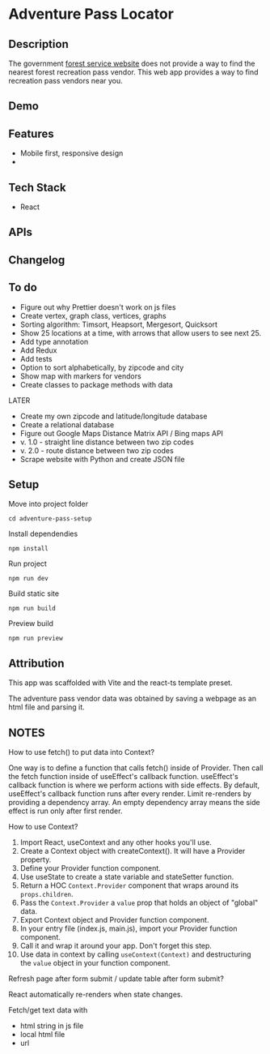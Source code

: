 # Adventure Pass Locator

## Description

The government [forest service website](https://www.fs.usda.gov/detailfull/r5/passes-permits/recreation/?cid=STELPRDB5181410&width=full) does not provide a way to find the nearest forest recreation pass vendor. This web app provides a way to find recreation pass vendors near you.

## Demo

<!-- ![Image of Yaktocat](https://octodex.github.com/images/yaktocat.png) -->

## Features

- Mobile first, responsive design
-

## Tech Stack

- React

## APIs

## Changelog

<!-- ## Lessons Learned -->

## To do

- Figure out why Prettier doesn't work on js files
- Create vertex, graph class, vertices, graphs
- Sorting algorithm: Timsort, Heapsort, Mergesort, Quicksort
- Show 25 locations at a time, with arrows that allow users to see next 25.
- Add type annotation
- Add Redux
- Add tests
- Option to sort alphabetically, by zipcode and city
- Show map with markers for vendors
- Create classes to package methods with data

LATER

- Create my own zipcode and latitude/longitude database
- Create a relational database
- Figure out Google Maps Distance Matrix API / Bing maps API
- v. 1.0 - straight line distance between two zip codes
- v. 2.0 - route distance between two zip codes
- Scrape website with Python and create JSON file

## Setup

Move into project folder

```
cd adventure-pass-setup
```

Install dependendies

```
npm install
```

Run project

```
npm run dev
```

Build static site

```
npm run build
```

Preview build

```
npm run preview
```

## Attribution

This app was scaffolded with Vite and the react-ts template preset.

The adventure pass vendor data was obtained by saving a webpage as an html file and parsing it.

## NOTES

How to use fetch() to put data into Context?

One way is to define a function that calls fetch() inside of Provider. Then call the fetch function inside of useEffect's callback function. useEffect's callback function is where we perform actions with side effects. By default, useEffect's callback function runs after every render. Limit re-renders by providing a dependency array. An empty dependency array means the side effect is run only after first render.

How to use Context?

1. Import React, useContext and any other hooks you'll use.
2. Create a Context object with createContext(). It will have a Provider property.
3. Define your Provider function component.
4. Use useState to create a state variable and stateSetter function.
5. Return a HOC `Context.Provider` component that wraps around its `props.children`.
6. Pass the `Context.Provider` a `value` prop that holds an object of "global" data.
7. Export Context object and Provider function component.
8. In your entry file (index.js, main.js), import your Provider function component.
9. Call it and wrap it around your app. Don't forget this step.
10. Use data in context by calling `useContext(Context)` and destructuring the `value` object in your function component.

Refresh page after form submit / update table after form submit?

React automatically re-renders when state changes.

Fetch/get text data with

- html string in js file
- local html file
- url
